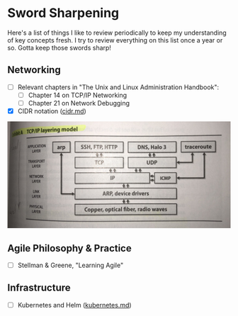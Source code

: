 Sword Sharpening
================

Here's a list of things I like to review periodically to keep my understanding of key concepts fresh. I try to review everything on this list once a year or so. Gotta keep those swords sharp!

Networking
----------

- [ ] Relevant chapters in  "The Unix and Linux Administration Handbook":
  - [ ] Chapter 14 on TCP/IP Networking
  - [ ] Chapter 21 on Network Debugging
- [X] CIDR notation ([cidr.md](https://github.com/qsymmachus/notes/blob/master/cidr.md))

![TCP/IP Layering Model](https://raw.githubusercontent.com/qsymmachus/notes/master/images/TCP-IP-layering-model.jpeg)

Agile Philosophy & Practice
---------------------------

- [ ] Stellman & Greene, "Learning Agile"

Infrastructure
--------------

- [ ] Kubernetes and Helm ([kubernetes.md](https://github.com/qsymmachus/notes/blob/master/kubernetes.md))
